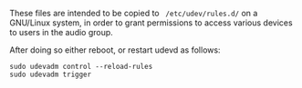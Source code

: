 These files are intended to be copied to ` /etc/udev/rules.d/` on a GNU/Linux system,
in order to grant permissions to access various devices to users in the audio group.

After doing so either reboot, or restart udevd as follows:

```
sudo udevadm control --reload-rules
sudo udevadm trigger
```
